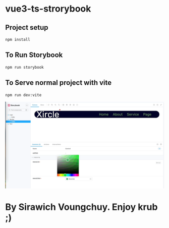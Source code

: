 # vue3-ts-strorybook

## Project setup
```
npm install
```
## To Run Storybook
```
npm run storybook
```
## To Serve normal project with vite

```
npm run dev:vite
```

![Screenshot](./for-readme.gif)

# By Sirawich Voungchuy. Enjoy krub ;)